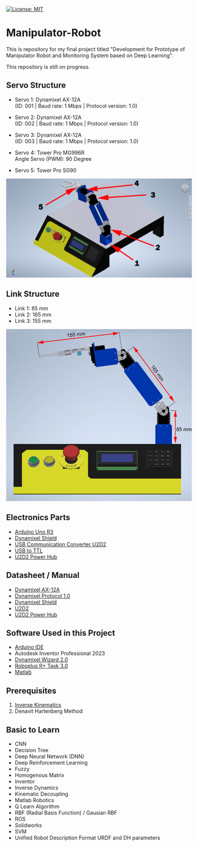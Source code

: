 [![License: MIT](https://img.shields.io/badge/License-MIT-green.svg)](https://opensource.org/licenses/MIT)

# Manipulator-Robot
This is repository for my final project titled "Development for Prototype of Manipulator Robot and Monitoring System based on Deep Learning".

This repository is still on progress.

## Servo Structure
- Servo 1: Dynamixel AX-12A  
(ID: 001 | Baud rate: 1 Mbps | Protocol version: 1.0)

- Servo 2: Dynamixel AX-12A  
(ID: 002 | Baud rate: 1 Mbps | Protocol version: 1.0)

- Servo 3: Dynamixel AX-12A  
(ID: 003 | Baud rate: 1 Mbps | Protocol version: 1.0)

- Servo 4: Tower Pro MG996R   
Angle Servo (PWM): 90 Degree

- Servo 5: Tower Pro SG90

![Servo Structure](https://github.com/vkurpmax/Manipulator-Robot/blob/main/README.md%20materials/Servo%20Structure.jpg?raw=true)

## Link Structure
- Link 1: 85 mm
- Link 2: 165 mm
- Link 3: 155 mm  

![Link Structure](https://github.com/vkurpmax/Manipulator-Robot/blob/main/README.md%20materials/Link%20Structure.jpg?raw=true)

## Electronics Parts
- [Arduino Uno R3](https://www.tokopedia.com/riz-umi/arduino-uno-r3-board-original-made-in-italy/)
- [Dynamixel Shield](https://www.tokopedia.com/digiware/dynamixel-shield/)
- [USB Communication Converter U2D2](https://www.tokopedia.com/digiware/usb-communication-converter-u2d2)
- [USB to TTL](https://www.tokopedia.com/dx-tronics/ft232-usb-to-ttl-serial-3-3v-5v-ftdi-ft232rl)
- [U2D2 Power Hub](https://www.tokopedia.com/digiware/u2d2-power-hub-board-phb-set)

## Datasheet / Manual
- [Dynamixel AX-12A](https://emanual.robotis.com/docs/en/dxl/ax/ax-12a/)
- [Dynamixel Protocol 1.0](https://emanual.robotis.com/docs/en/dxl/protocol1/)
- [Dynamixel Shield](https://emanual.robotis.com/docs/en/parts/interface/dynamixel_shield/)
- [U2D2](https://emanual.robotis.com/docs/en/parts/interface/u2d2/)
- [U2D2 Power Hub](https://emanual.robotis.com/docs/en/parts/interface/u2d2_power_hub/)

## Software Used in this Project
- [Arduino IDE](https://www.arduino.cc/en/software)
- Autodesk Inventor Professional 2023
- [Dynamixel Wizard 2.0](https://emanual.robotis.com/docs/en/software/dynamixel/dynamixel_wizard2/)
- [Roboplus R+ Task 3.0](https://emanual.robotis.com/docs/en/software/rplustask3/)
- [Matlab]()

## Prerequisites
1. [Inverse Kinematics](https://github.com/vkurpmax/Manipulator-Robot/blob/main/Inverse_Kinematics.md)
2. Denavit Hartenberg Method

## Basic to Learn
- CNN
- Decision Tree
- Deep Neural Network (DNN)
- Deep Reinforcement Learning
- Fuzzy
- Homogenous Matrix
- Inventor
- Inverse Dynamics
- Kinematic Decoupling
- Matlab Robotics
- Q Learn Algorithm
- RBF (Radial Basis Function) / Gausian RBF
- ROS
- Solidworks
- SVM
- Unified Robot Description Format URDF and DH parameters